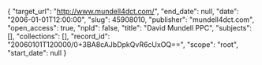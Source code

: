 {
  "target_url": "http://www.mundell4dct.com/", 
  "end_date": null, 
  "date": "2006-01-01T12:00:00", 
  "slug": 45908010, 
  "publisher": "mundell4dct.com", 
  "open_access": true, 
  "npld": false, 
  "title": "David Mundell PPC", 
  "subjects": [], 
  "collections": [], 
  "record_id": "20060101T120000/0+3BA8cAJbDpkQvR6cUxOQ==", 
  "scope": "root", 
  "start_date": null
}

